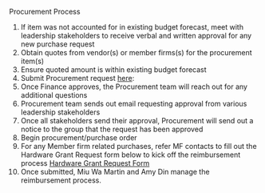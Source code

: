 Procurement Process


1. If item was not accounted for in existing budget forecast, meet with leadership stakeholders to receive verbal and written approval for any new purchase request
2. Obtain quotes from vendor(s) or member firms(s) for the procurement item(s)
3. Ensure quoted amount is within existing budget forecast
4. Submit Procurement request [here](https://deloitteglobal.service-now.com/auth_redirect.do?sysparm_stack=no&sysparm_url=https%3A%2F%2Flogin.windows.net%2F36da45f1-dd2c-4d1f-af13-5abe46b99921%2Fsaml2%3FSAMLRequest%3DnVLJbtswEP0VgXdttCxDhGXAsVHUQJoKsZNDbyNx5BCgSJVD2e3fV5EdJDkkCHol38zbZknQad6L9eCfzD3%252BHpB88KfThsTlp2SDM8ICKRIGOiThG7Ff%252F7gVPEpE76y3jdUsWBOh88qajTU0dOj26E6qwYf725I9ed%252BTiGOJ2irv8ahtDTqiCyQ09hw1tosNnHo4YiQtC7ajEGXgeePrvLZHZaKzMtKeKTLo41kuIZu3aSglb8JMpm0IbToL51BjltdFUfA0npyw4Jt1DU5GS9aCJmTBbluy%252Fd2mgAIXSQLzvK0XvG7zRM4h5zm2MkkXWTYCqQIidcLXUaIBd4Y8GF8ynvBZmBRhyg9pIWZc8DzKefGLBdU1optRtTLHz%252FOsLyAS3w%252BHKqx%252B7g%252FTgpOS6O5G9H9F%252BYiOphhHBrZaTmmISb57W%252FXnyuClX7b6moRl%252FJboStuLZxe7bWW1av4Ga63teeMQ%252FOjMuwGnkjrwH2tJo3R6UTJsJ6gYDPXYqFahZPHqSvv%252Bolf%252FAA%253D%253D%26RelayState%3Dhttps%253A%252F%252Fdeloitteglobal.service-now.com%252Fsp%253Fid%253Dsc_cat_item%2526sys_id%253D5f039f0c1b645410496385506e4bcbb8): 
5. Once Finance approves, the Procurement team will reach out for any additional questions
6. Procurement team sends out email requesting approval from various leadership stakeholders
7. Once all stakeholders send their approval, Procurement will send out a notice to the group that the request has been approved
8. Begin procurement/purchase order
9. For any Member firm related purchases, refer MF contacts to fill out the Hardware Grant Request form below to kick off the reimbursement process
[Hardware Grant Request Form](/.attachments/Hardware%20Grant%20Request%20Form.doc-3e6a7001-6f0a-4e3c-8264-373ff16c685b.docx)
10. Once submitted, Miu Wa Martin and Amy Din manage the reimbursement process.